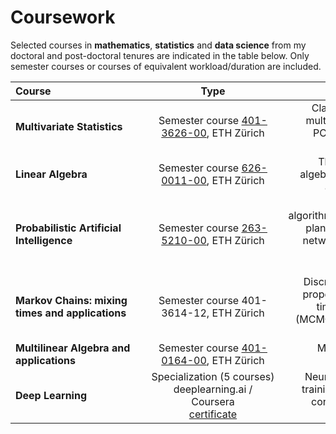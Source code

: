 # Coursework

Selected courses in **mathematics**, **statistics** and **data science** from my doctoral and post-doctoral tenures are indicated in the table below. Only semester courses or courses of equivalent workload/duration are included.

| <div style="width:200px">Course</div> | <div style="width:200px">Type</div> | <div style="width:300px">Content summary</div> |
| :---         |     :---:      |          ---: |
| **Multivariate Statistics**   | <div style="width:200px">Semester course [401-3626-00](http://www.vvz.ethz.ch/Vorlesungsverzeichnis/sucheLehrangebot.view?seite=1&semkez=2013W&ansicht=2&lang=en&abschnittId=53462), ETH Zürich</div>     | <div style="width:300px">Classical and modern methods for multivariate statistical analysis (e.g. PCA, MDS, factor analysis, cluster analysis, graphical models)</div> |
| **Linear Algebra**      | <div style="width:200px">Semester course [626-0011-00](http://www.vvz.ethz.ch/Vorlesungsverzeichnis/lerneinheit.view?semkez=2015W&ansicht=KATALOGDATEN&lerneinheitId=101232&lang=en), ETH Zürich</div>     | <div style="width:300px">Theory and applications of linear algebra and linear programming with applications to systems biology</div> |
| **Probabilistic Artificial Intelligence** | <div style="width:200px">Semester course [263-5210-00](http://www.vvz.ethz.ch/Vorlesungsverzeichnis/lerneinheit.view?semkez=2019W&ansicht=ALLE&lerneinheitId=131935&lang=en), ETH Zürich</div>     | <div style="width:300px">Core modeling techniques and algorithms from statistics, optimization, planning and control (incl. Bayesian networks, probabilistic planning and reinforcement learning) with applications</div>
| **Markov Chains: mixing times and applications** | <div style="width:200px">Semester course 401-3614-12, ETH Zürich</div> | <div style="width:300px">Discrete-time Markov Chains, basic properties of Markov Chains, mixing times, Markov Chain Monte Carlo (MCMC) methods and other sampling methods</div>
| **Multilinear Algebra and applications** | <div style="width:200px">Semester course [401-0164-00](http://vvz.ethz.ch/Vorlesungsverzeichnis/lerneinheit.view?semkez=2018S&ansicht=LEHRVERANSTALTUNGEN&lerneinheitId=121258&lang=en), ETH Zürich</div> | <div style="width:300px">Multilinear forms, inner products, tensors, applications</div>
| **Deep Learning** | <div style="width:200px">Specialization (5 courses) <br /> deeplearning.ai / Coursera <br />[certificate](https://www.coursera.org/account/accomplishments/specialization/certificate/39R9WZDGJPVY) | <div style="width:300px">Neural networks and deep learning, training algorithms and optimization, convolutional neural networks and sequence models</div>

